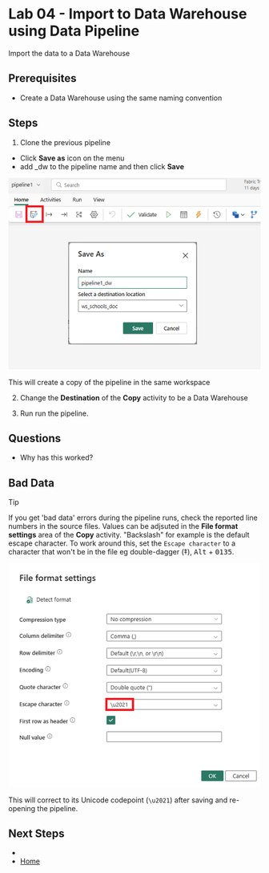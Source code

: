 # Lab 04 - Import to Data Warehouse using Data Pipeline
Import the data to a Data Warehouse


## Prerequisites
- Create a Data Warehouse using the same naming convention

## Steps

1.  Clone the previous pipeline
- Click **Save as** icon on the menu
- add _dw to the pipeline name and then click **Save**

![Clone pipeline](images/clone-pipeline.png)

This will create a copy of the pipeline in the same workspace

2.  Change the **Destination** of the **Copy** activity to be a Data Warehouse

3.  Run run the pipeline.

## Questions
- Why has this worked?

## Bad Data

> [!TIP]
> If you get 'bad data' errors during the pipeline runs, check the reported line numbers in the source files.  Values can be adjsuted in the **File format settings** area of the **Copy** activity.  "Backslash" for example is the default escape character.  To work around this, set the `Escape character` to a character that won't be in the file eg double-dagger (‡), <kbd>Alt</kbd> + <kbd>0135</kbd>.

![Escape Character](images/escape-character.png)

This will correct to its Unicode codepoint (`\u2021`)  after saving and re-opening the pipeline.

## Next Steps
- 
- [Home](README.md)